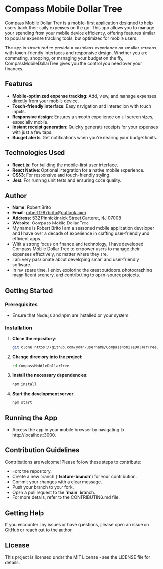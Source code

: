# Compass Mobile Dollar Tree

Compass Mobile Dollar Tree is a mobile-first application designed to help users track their daily expenses on the go. This app allows you to manage your spending from your mobile device efficiently, offering features similar to popular expense tracking tools, but optimized for mobile users.

The app is structured to provide a seamless experience on smaller screens, with touch-friendly interfaces and responsive design. Whether you are commuting, shopping, or managing your budget on the fly, CompassMobileDollarTree gives you the control you need over your finances.

## Features
- **Mobile-optimized expense tracking**: Add, view, and manage expenses directly from your mobile device.
- **Touch-friendly interface**: Easy navigation and interaction with touch inputs.
- **Responsive design**: Ensures a smooth experience on all screen sizes, especially mobile.
- **Instant receipt generation**: Quickly generate receipts for your expenses with just a few taps.
- **Budget alerts**: Get notifications when you're nearing your budget limits.

## Technologies Used
- **React.js**: For building the mobile-first user interface.
- **React Native**: Optional integration for a native mobile experience.
- **CSS3**: For responsive and touch-friendly styling.
- **Jest**: For running unit tests and ensuring code quality.

## Author
- **Name**: Robert Brito
- **Email**: robert1987brito@outlook.com
- **Address**: 532 Pinnickinnick Street Carteret, NJ 07008
- **Website**: Compass Mobile Dollar Tree
- My name is Robert Brito I am a seasoned mobile application developer and I have over a decade of experience in crafting user-friendly and efficient apps.
- With a strong focus on finance and technology, I have developed Compass Mobile Dollar Tree to empower users to manage their expenses effectively, no matter where they are.
- I am very passionate about developing smart and user-friendly software.
- In my spare time, I enjoy exploring the great outdoors, photographing magnificent scenery, and contributing to open-source projects.


## Getting Started

### Prerequisites
- Ensure that Node.js and npm are installed on your system.

### Installation
1. **Clone the repository**:
   ```bash
   git clone https://github.com/your-username/CompassMobileDollarTree.git

2. **Change directory into the project**:
   ```bash
   cd CompassMobileDollarTree
3. **Install the necessary dependencies**:
   ```bash
   npm install
4. **Start the development server**:
   ```bash
   npm start

## Running the App
  - Access the app in your mobile browser by navigating to http://localhost:3000.

## Contribution Guidelines

Contributions are welcome! Please follow these steps to contribute:

- Fork the repository.
- Create a new branch ('**feature-branch**') for your contribution.
- Commit your changes with a clear message.
- Push your branch to your fork.
- Open a pull request to the '**main**' branch.
- For more details, refer to the CONTRIBUTING.md file.

## Getting Help
If you encounter any issues or have questions, please open an issue on GitHub or reach out to the author.
## License
This project is licensed under the MIT License - see the LICENSE file for details.
